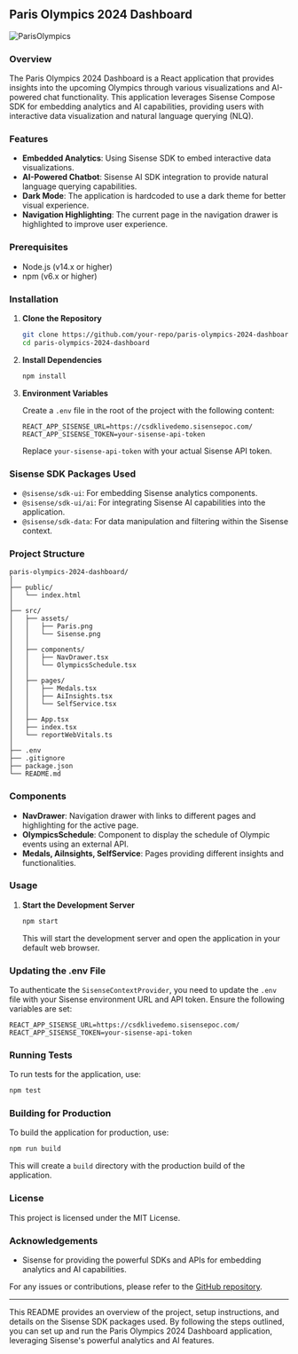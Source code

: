 ## Paris Olympics 2024 Dashboard

![ParisOlympics](https://github.com/user-attachments/assets/fcb701ae-3aa2-46c2-a7be-d4d4d6b7d56e)

### Overview

The Paris Olympics 2024 Dashboard is a React application that provides insights into the upcoming Olympics through various visualizations and AI-powered chat functionality. This application leverages Sisense Compose SDK for embedding analytics and AI capabilities, providing users with interactive data visualization and natural language querying (NLQ).

### Features

- **Embedded Analytics**: Using Sisense SDK to embed interactive data visualizations.
- **AI-Powered Chatbot**: Sisense AI SDK integration to provide natural language querying capabilities.
- **Dark Mode**: The application is hardcoded to use a dark theme for better visual experience.
- **Navigation Highlighting**: The current page in the navigation drawer is highlighted to improve user experience.

### Prerequisites

- Node.js (v14.x or higher)
- npm (v6.x or higher)

### Installation

1. **Clone the Repository**

   ```bash
   git clone https://github.com/your-repo/paris-olympics-2024-dashboard.git
   cd paris-olympics-2024-dashboard
   ```

2. **Install Dependencies**

   ```bash
   npm install
   ```

3. **Environment Variables**

   Create a `.env` file in the root of the project with the following content:

   ```env
   REACT_APP_SISENSE_URL=https://csdklivedemo.sisensepoc.com/
   REACT_APP_SISENSE_TOKEN=your-sisense-api-token
   ```

   Replace `your-sisense-api-token` with your actual Sisense API token.

### Sisense SDK Packages Used

- `@sisense/sdk-ui`: For embedding Sisense analytics components.
- `@sisense/sdk-ui/ai`: For integrating Sisense AI capabilities into the application.
- `@sisense/sdk-data`: For data manipulation and filtering within the Sisense context.

### Project Structure

```
paris-olympics-2024-dashboard/
│
├── public/
│   └── index.html
│
├── src/
│   ├── assets/
│   │   ├── Paris.png
│   │   └── Sisense.png
│   │
│   ├── components/
│   │   ├── NavDrawer.tsx
│   │   └── OlympicsSchedule.tsx
│   │
│   ├── pages/
│   │   ├── Medals.tsx
│   │   ├── AiInsights.tsx
│   │   └── SelfService.tsx
│   │
│   ├── App.tsx
│   ├── index.tsx
│   └── reportWebVitals.ts
│
├── .env
├── .gitignore
├── package.json
└── README.md
```

### Components

- **NavDrawer**: Navigation drawer with links to different pages and highlighting for the active page.
- **OlympicsSchedule**: Component to display the schedule of Olympic events using an external API.
- **Medals, AiInsights, SelfService**: Pages providing different insights and functionalities.

### Usage

1. **Start the Development Server**

   ```bash
   npm start
   ```

   This will start the development server and open the application in your default web browser.

### Updating the .env File

To authenticate the `SisenseContextProvider`, you need to update the `.env` file with your Sisense environment URL and API token. Ensure the following variables are set:

```env
REACT_APP_SISENSE_URL=https://csdklivedemo.sisensepoc.com/
REACT_APP_SISENSE_TOKEN=your-sisense-api-token
```

### Running Tests

To run tests for the application, use:

```bash
npm test
```

### Building for Production

To build the application for production, use:

```bash
npm run build
```

This will create a `build` directory with the production build of the application.

### License

This project is licensed under the MIT License.

### Acknowledgements

- Sisense for providing the powerful SDKs and APIs for embedding analytics and AI capabilities.

For any issues or contributions, please refer to the [GitHub repository](https://github.com/your-repo/paris-olympics-2024-dashboard).

---

This README provides an overview of the project, setup instructions, and details on the Sisense SDK packages used. By following the steps outlined, you can set up and run the Paris Olympics 2024 Dashboard application, leveraging Sisense's powerful analytics and AI features.
